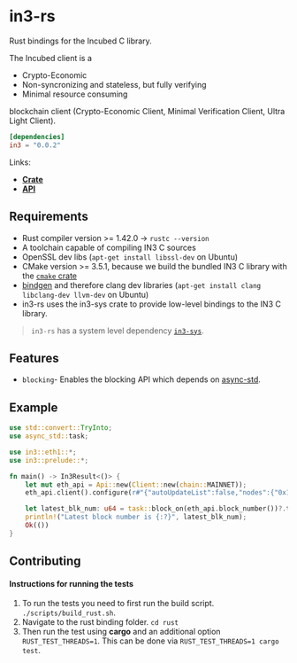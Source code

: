 # in3-rs
Rust bindings for the Incubed C library.

The Incubed client is a
* Crypto-Economic
* Non-syncronizing and stateless, but fully verifying
* Minimal resource consuming

blockchain client (Crypto-Economic Client, Minimal Verification Client, Ultra Light Client).

```toml
[dependencies]
in3 = "0.0.2"
```

Links:
* **[Crate](https://crates.io/crates/in3)**
* **[API](https://docs.rs/in3/)**

## Requirements
* Rust compiler version >= 1.42.0 -> `rustc --version`
* A toolchain capable of compiling IN3 C sources
* OpenSSL dev libs (`apt-get install libssl-dev` on Ubuntu)
* CMake version >= 3.5.1, because we build the bundled IN3 C library with the [`cmake` crate](https://github.com/alexcrichton/cmake-rs)
* [bindgen](https://github.com/rust-lang/rust-bindgen) and therefore clang dev libraries (`apt-get install clang libclang-dev llvm-dev` on Ubuntu)
* in3-rs uses the in3-sys crate to provide low-level bindings to the IN3 C library.

> `in3-rs` has a system level dependency [`in3-sys`](https://github.com/slockit/in3-c/tree/master/rust/in3-sys).


## Features
* `blocking`- Enables the blocking API which depends on [async-std](https://github.com/async-rs/async-std).

## Example
```rust
use std::convert::TryInto;
use async_std::task;

use in3::eth1::*;
use in3::prelude::*;

fn main() -> In3Result<()> {
    let mut eth_api = Api::new(Client::new(chain::MAINNET));
    eth_api.client().configure(r#"{"autoUpdateList":false,"nodes":{"0x1":{"needsUpdate":false}}}}"#)?;

    let latest_blk_num: u64 = task::block_on(eth_api.block_number())?.try_into()?;
    println!("Latest block number is {:?}", latest_blk_num);
    Ok(())
}
```

## Contributing

#### Instructions for running the tests

1. To run the tests you need to first run the build script. `./scripts/build_rust.sh`.
2. Navigate to the rust binding folder. `cd rust`
3. Then run the test using **cargo** and an additional option `RUST_TEST_THREADS=1`. This can be done via `RUST_TEST_THREADS=1 cargo test`.

